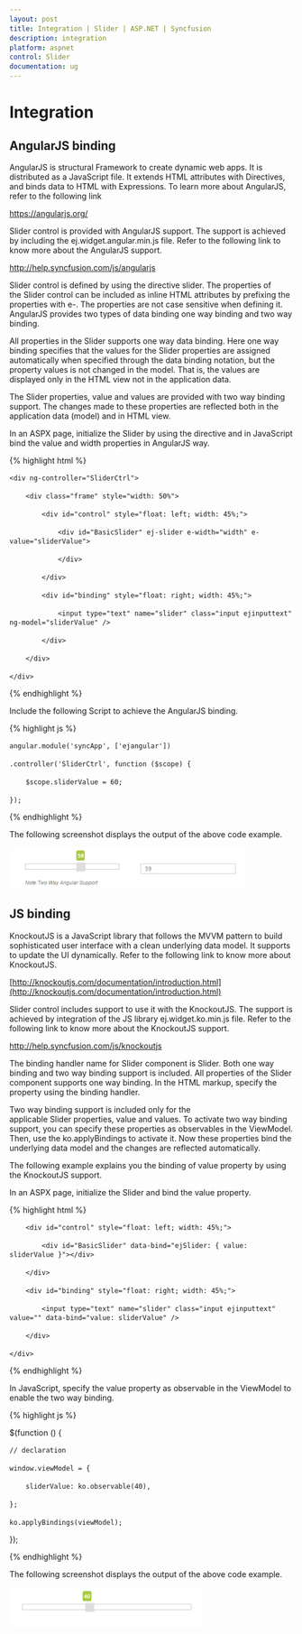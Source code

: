 ```yaml
---
layout: post
title: Integration | Slider | ASP.NET | Syncfusion
description: integration
platform: aspnet
control: Slider
documentation: ug
---
```


# Integration

## AngularJS binding

AngularJS is structural Framework to create dynamic web apps. It is distributed as a JavaScript file. It extends HTML attributes with Directives, and binds data to HTML with Expressions. To learn more about AngularJS, refer to the following link

<https://angularjs.org/>

Slider control is provided with AngularJS support. The support is achieved by including the ej.widget.angular.min.js file. Refer to the following link to know more about the AngularJS support.

<http://help.syncfusion.com/js/angularjs>

Slider control is defined by using the directive slider. The properties of the Slider control can be included as inline HTML attributes by prefixing the properties with e-. The properties are not case sensitive when defining it. AngularJS provides two types of data binding one way binding and two way binding.

All properties in the Slider supports one way data binding. Here one way binding specifies that the values for the Slider properties are assigned automatically when specified through the data binding notation, but the property values is not changed in the model. That is, the values are displayed only in the HTML view not in the application data.

The Slider properties, value and values are provided with two way binding support. The changes made to these properties are reflected both in the application data (model) and in HTML view.

In an ASPX page, initialize the Slider by using the directive and in JavaScript bind the value and width properties in AngularJS way. 

{% highlight html %}

<div ng-app="syncApp">

    <div ng-controller="SliderCtrl">

        <div class="frame" style="width: 50%">

            <div id="control" style="float: left; width: 45%;">

                <div id="BasicSlider" ej-slider e-width="width" e-value="sliderValue">

                </div>

            </div>

            <div id="binding" style="float: right; width: 45%;">

                <input type="text" name="slider" class="input ejinputtext" ng-model="sliderValue" />

            </div>

        </div>

    </div>

</div>

{% endhighlight %}



Include the following Script to achieve the AngularJS binding.

{% highlight js %}

    angular.module('syncApp', ['ejangular'])

    .controller('SliderCtrl', function ($scope) {

        $scope.sliderValue = 60;

    });

{% endhighlight %}



The following screenshot displays the output of the above code example.

 ![](Integration_images/Integration_img1.png)



## JS binding

KnockoutJS is a JavaScript library that follows the MVVM pattern to build sophisticated user interface with a clean underlying data model. It supports to update the UI dynamically. Refer to the following link to know more about KnockoutJS.

[http://knockoutjs.com/documentation/introduction.html](http://knockoutjs.com/documentation/introduction.html)

Slider control includes support to use it with the KnockoutJS. The support is achieved by integration of the JS library ej.widget.ko.min.js file. Refer to the following link to know more about the KnockoutJS support.

<http://help.syncfusion.com/js/knockoutjs>

The binding handler name for Slider component is Slider. Both one way binding and two way binding support is included. All properties of the Slider component supports one way binding. In the HTML markup, specify the property using the binding handler.

Two way binding support is included only for the applicable Slider properties, value and values. To activate two way binding support, you can specify these properties as observables in the ViewModel. Then, use the ko.applyBindings to activate it. Now these properties bind the underlying data model and the changes are reflected automatically.

The following example explains you the binding of value property by using the KnockoutJS support.

In an ASPX page, initialize the Slider and bind the value property. 

{% highlight html %}

<div class="frame">

        <div id="control" style="float: left; width: 45%;">

            <div id="BasicSlider" data-bind="ejSlider: { value: sliderValue }"></div>           

        </div>

        <div id="binding" style="float: right; width: 45%;">

            <input type="text" name="slider" class="input ejinputtext" value="" data-bind="value: sliderValue" />

        </div>

    </div>

{% endhighlight %}



In JavaScript, specify the value property as observable in the ViewModel to enable the two way binding.

{% highlight js %}

$(function () {

	// declaration           

	window.viewModel = {

		sliderValue: ko.observable(40),

	};

	ko.applyBindings(viewModel);

});

{% endhighlight %}



The following screenshot displays the output of the above code example.

 ![](Integration_images/Integration_img2.png)






